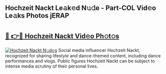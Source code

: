 ## Hochzeit Nackt Le𝚊k𝚎d N𝚞𝚍e - Part-COL Vid𝚎o Le𝚊ks Photos jERAP

# <h2><a href="http://fb6dof.evod.top/?m=Hochzeit+Nackt">🔗 👉🔴 Hochzeit Nackt Vid𝚎o Ph𝚘t𝚘s</a></h2>

[![Hochzeit Nackt N𝚞d𝚎s](https://i.imgur.com/8V9OHl7.gif)](http://fb6dof.evod.top/?m=Hochzeit+Nackt)
Social media influencer Hochzeit Nackt, recognized for sharing lifestyle and dance-themed content, including dance performances and vlogs. Public figures Hochzeit Nackt can be subject to intense media scrutiny of their personal lives. 
